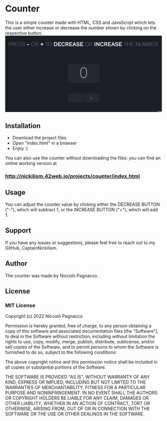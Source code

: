 # Counter
This is a simple counter made with HTML, CSS and JavaScript which lets the user either increase or decrease the number shown by clicking on the respective button.
![Gif demonstrating counter usage](https://github.com/CaptainNickilism/counter/blob/47b2ef9d137aa67748778f5a42432ba4f4fd3a5e/counter_demo.gif)

## Installation
- Download the project files
- Open "index.html" in a browser
- Enjoy :)

You can also use the counter without downloading the files: you can find an online working version at 
### http://nickilism.42web.io/projects/counter/index.html

## Usage
You can adjust the counter value by clicking either the DECREASE BUTTON ("-"), which will subtract 1, or the INCREASE BUTTON ("+"), which will add 1.

## Support
If you have any issues or suggestions, please feel free to reach out to my GitHub, CaptainNickilism.

## Author
The counter was made by Niccolò Pagnacco.

## License
### MIT License

Copyright (c) 2022 Niccolò Pagnacco

Permission is hereby granted, free of charge, to any person obtaining a copy
of this software and associated documentation files (the "Software"), to deal
in the Software without restriction, including without limitation the rights
to use, copy, modify, merge, publish, distribute, sublicense, and/or sell
copies of the Software, and to permit persons to whom the Software is
furnished to do so, subject to the following conditions:

The above copyright notice and this permission notice shall be included in all
copies or substantial portions of the Software.

THE SOFTWARE IS PROVIDED "AS IS", WITHOUT WARRANTY OF ANY KIND, EXPRESS OR
IMPLIED, INCLUDING BUT NOT LIMITED TO THE WARRANTIES OF MERCHANTABILITY,
FITNESS FOR A PARTICULAR PURPOSE AND NONINFRINGEMENT. IN NO EVENT SHALL THE
AUTHORS OR COPYRIGHT HOLDERS BE LIABLE FOR ANY CLAIM, DAMAGES OR OTHER
LIABILITY, WHETHER IN AN ACTION OF CONTRACT, TORT OR OTHERWISE, ARISING FROM,
OUT OF OR IN CONNECTION WITH THE SOFTWARE OR THE USE OR OTHER DEALINGS IN THE
SOFTWARE.
